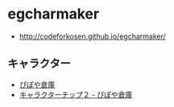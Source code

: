 # egcharmaker

- http://codeforkosen.github.io/egcharmaker/

## キャラクター

- [ぴぽや倉庫](https://pipoya.net/sozai/)
- [キャラクターチップ２ - ぴぽや倉庫](https://pipoya.net/sozai/assets/charachip/character-chip-2/)
